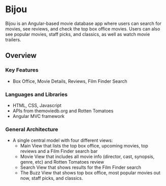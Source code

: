 # Bijou
Bijou is an Angular-based movie database app where users can search for movies, see reviews, and check the top box office movies. Users can also see popular movies, staff picks, and classics, as well as watch movie trailers.
## Overview

### Key Features
- Box Office, Movie Details, Reviews, Film Finder Search 

### Languages and Libraries
- HTML, CSS, Javascript
- APIs from themoviedb.org and Rotten Tomatoes
- Angular MVC framework

### General Architecture
- A single central model with four different views:
  - Main View that lists the top box office, upcoming movies, top reviews and a Film Finder search bar
  - Movie View that includes all movie info (director, cast, synopsis, genre, etc) and Rotten Tomatoes review
  - Search View that shows results for the Film Finder search
  - The Buzz View that shows top box office, most popular movies out now, staff picks, and classics.
